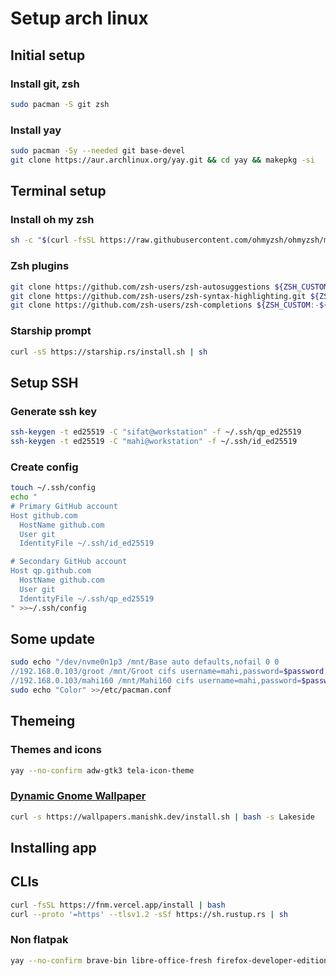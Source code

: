 # Setup arch linux

## Initial setup
### Install git, zsh
```sh
sudo pacman -S git zsh
```
### Install yay
```sh
sudo pacman -Sy --needed git base-devel
git clone https://aur.archlinux.org/yay.git && cd yay && makepkg -si
```

## Terminal setup
### Install oh my zsh
```sh
sh -c "$(curl -fsSL https://raw.githubusercontent.com/ohmyzsh/ohmyzsh/master/tools/install.sh)"
```
### Zsh plugins
```sh
git clone https://github.com/zsh-users/zsh-autosuggestions ${ZSH_CUSTOM:-~/.oh-my-zsh/custom}/plugins/zsh-autosuggestions
git clone https://github.com/zsh-users/zsh-syntax-highlighting.git ${ZSH_CUSTOM:-~/.oh-my-zsh/custom}/plugins/zsh-syntax-highlighting
git clone https://github.com/zsh-users/zsh-completions ${ZSH_CUSTOM:-${ZSH:-~/.oh-my-zsh}/custom}/plugins/zsh-completions
```
### Starship prompt
```sh
curl -sS https://starship.rs/install.sh | sh
```
## Setup SSH
### Generate ssh key
```sh
ssh-keygen -t ed25519 -C "sifat@workstation" -f ~/.ssh/qp_ed25519
ssh-keygen -t ed25519 -C "mahi@workstation" -f ~/.ssh/id_ed25519
```
### Create config
```sh
touch ~/.ssh/config
echo "
# Primary GitHub account
Host github.com
  HostName github.com
  User git
  IdentityFile ~/.ssh/id_ed25519

# Secondary GitHub account
Host qp.github.com
  HostName github.com
  User git
  IdentityFile ~/.ssh/qp_ed25519
" >>~/.ssh/config
```
## Some update
```sh
sudo echo "/dev/nvme0n1p3 /mnt/Base auto defaults,nofail 0 0
//192.168.0.103/groot /mnt/Groot cifs username=mahi,password=$password,nofail 0 0
//192.168.0.103/mahi160 /mnt/Mahi160 cifs username=mahi,password=$password,nofail 0 0" >>/etc/fstab
sudo echo "Color" >>/etc/pacman.conf
```
## Themeing
### Themes and icons
```sh
yay --no-confirm adw-gtk3 tela-icon-theme
```
### [Dynamic Gnome Wallpaper](https://github.com/manishprivet/dynamic-gnome-wallpapers)
```sh
curl -s https://wallpapers.manishk.dev/install.sh | bash -s Lakeside
```
## Installing app
## CLIs
```sh
curl -fsSL https://fnm.vercel.app/install | bash
curl --proto '=https' --tlsv1.2 -sSf https://sh.rustup.rs | sh
```
### Non flatpak
```sh
yay --no-confirm brave-bin libre-office-fresh firefox-developer-edition visual-studio-code-bin docker docker-compose tlp flameshot neofetch htop exa duf onefetch ttf-jetbrains-mono-nerd timeshift timeshift-autosnap gparted 
```
